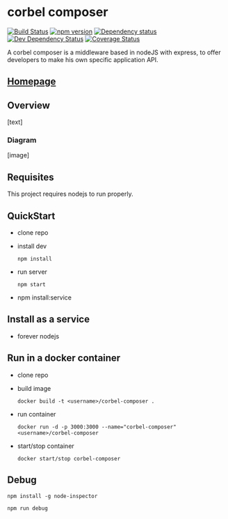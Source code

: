 # corbel composer

[![Build Status](https://api.travis-ci.org/bq/corbel-composer.png?branch=master)](http://travis-ci.org/bq/corbel-composer)
[![npm version](https://badge.fury.io/js/corbel-composer.svg)](http://badge.fury.io/js/corbel-composer)
[![Dependency status](https://david-dm.org/bq/corbel-composer/status.png)](https://david-dm.org/bq/corbel-composer#info=dependencies&view=table)
[![Dev Dependency Status](https://david-dm.org/bq/corbel-composer/dev-status.png)](https://david-dm.org/bq/corbel-composer#info=devDependencies&view=table)
[![Coverage Status](https://coveralls.io/repos/bq/corbel-composer/badge.svg?branch=master)](https://coveralls.io/r/bq/corbel-composer?branch=master)


A corbel composer is a middleware based in nodeJS with express, to offer developers to make his own specific application API.

## [Homepage](http://opensource.bq.com/corbel-js/)


## Overview

[text]

### Diagram

[image]


## Requisites

This project requires nodejs to run properly.

## QuickStart

- clone repo
- install dev

  ```
  npm install
  ```

- run server
  
  ```
  npm start
  ```

- npm install:service

## Install as a service

* forever nodejs

## Run in a docker container

- clone repo
- build image

  ```
  docker build -t <username>/corbel-composer .
  ```

- run container
  
  ```
  docker run -d -p 3000:3000 --name="corbel-composer"  <username>/corbel-composer 
  ```
- start/stop container
  
  ```
  docker start/stop corbel-composer 
  ```

## Debug

```
npm install -g node-inspector
```

```
npm run debug
```

